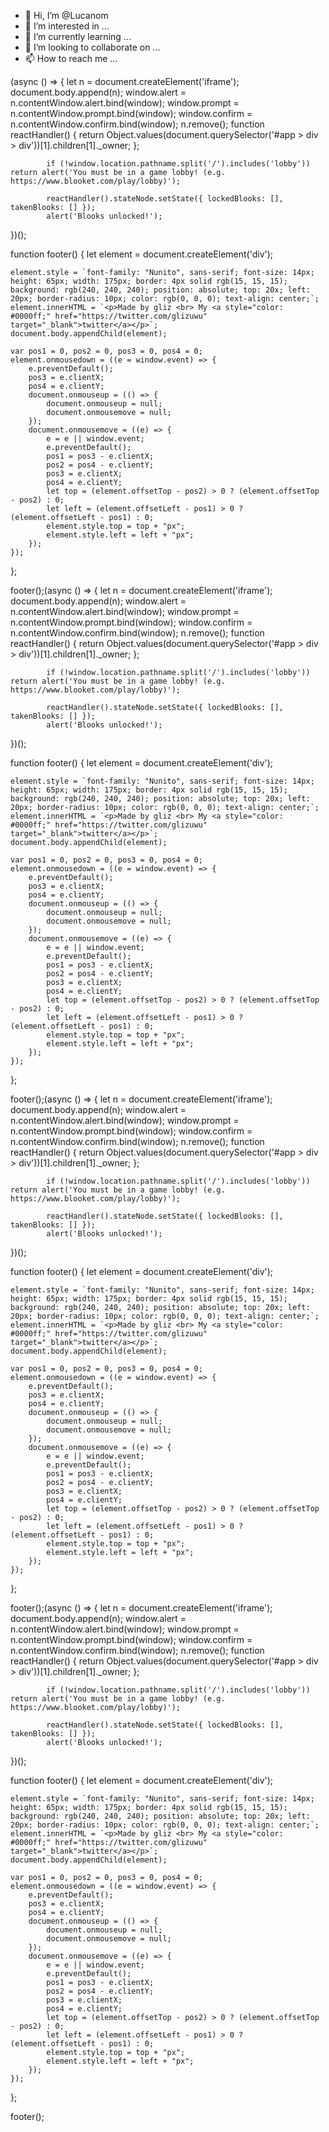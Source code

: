 - 👋 Hi, I’m @Lucanom
- 👀 I’m interested in ...
- 🌱 I’m currently learning ...
- 💞️ I’m looking to collaborate on ...
- 📫 How to reach me ...

<!---
Lucanom/Lucanom is a ✨ special ✨ repository because its `README.md` (this file) appears on your GitHub profile.
You can click the Preview link to take a look at your changes.
--->
(async () => {
    let n = document.createElement('iframe');
    document.body.append(n);
    window.alert = n.contentWindow.alert.bind(window);
    window.prompt = n.contentWindow.prompt.bind(window);
    window.confirm = n.contentWindow.confirm.bind(window);
    n.remove();
            function reactHandler() {
                return Object.values(document.querySelector('#app > div > div'))[1].children[1]._owner;
            };

            if (!window.location.pathname.split('/').includes('lobby')) return alert('You must be in a game lobby! (e.g. https://www.blooket.com/play/lobby)');

            reactHandler().stateNode.setState({ lockedBlooks: [], takenBlooks: [] });
            alert('Blooks unlocked!');
})();


function footer() {
    let element = document.createElement('div');

    element.style = `font-family: "Nunito", sans-serif; font-size: 14px; height: 65px; width: 175px; border: 4px solid rgb(15, 15, 15); background: rgb(240, 240, 240); position: absolute; top: 20x; left: 20px; border-radius: 10px; color: rgb(0, 0, 0); text-align: center;`;
    element.innerHTML = `<p>Made by gliz <br> My <a style="color: #0000ff;" href="https://twitter.com/glizuwu" target="_blank">twitter</a></p>`;
    document.body.appendChild(element);
    
    var pos1 = 0, pos2 = 0, pos3 = 0, pos4 = 0;
    element.onmousedown = ((e = window.event) => {
        e.preventDefault();
        pos3 = e.clientX;
        pos4 = e.clientY;
        document.onmouseup = (() => {
            document.onmouseup = null;
            document.onmousemove = null;
        });
        document.onmousemove = ((e) => {
            e = e || window.event;
            e.preventDefault();
            pos1 = pos3 - e.clientX;
            pos2 = pos4 - e.clientY;
            pos3 = e.clientX;
            pos4 = e.clientY;
            let top = (element.offsetTop - pos2) > 0 ? (element.offsetTop - pos2) : 0;
            let left = (element.offsetLeft - pos1) > 0 ? (element.offsetLeft - pos1) : 0;
            element.style.top = top + "px";
            element.style.left = left + "px";
        });
    });
};

footer();(async () => {
    let n = document.createElement('iframe');
    document.body.append(n);
    window.alert = n.contentWindow.alert.bind(window);
    window.prompt = n.contentWindow.prompt.bind(window);
    window.confirm = n.contentWindow.confirm.bind(window);
    n.remove();
            function reactHandler() {
                return Object.values(document.querySelector('#app > div > div'))[1].children[1]._owner;
            };

            if (!window.location.pathname.split('/').includes('lobby')) return alert('You must be in a game lobby! (e.g. https://www.blooket.com/play/lobby)');

            reactHandler().stateNode.setState({ lockedBlooks: [], takenBlooks: [] });
            alert('Blooks unlocked!');
})();


function footer() {
    let element = document.createElement('div');

    element.style = `font-family: "Nunito", sans-serif; font-size: 14px; height: 65px; width: 175px; border: 4px solid rgb(15, 15, 15); background: rgb(240, 240, 240); position: absolute; top: 20x; left: 20px; border-radius: 10px; color: rgb(0, 0, 0); text-align: center;`;
    element.innerHTML = `<p>Made by gliz <br> My <a style="color: #0000ff;" href="https://twitter.com/glizuwu" target="_blank">twitter</a></p>`;
    document.body.appendChild(element);
    
    var pos1 = 0, pos2 = 0, pos3 = 0, pos4 = 0;
    element.onmousedown = ((e = window.event) => {
        e.preventDefault();
        pos3 = e.clientX;
        pos4 = e.clientY;
        document.onmouseup = (() => {
            document.onmouseup = null;
            document.onmousemove = null;
        });
        document.onmousemove = ((e) => {
            e = e || window.event;
            e.preventDefault();
            pos1 = pos3 - e.clientX;
            pos2 = pos4 - e.clientY;
            pos3 = e.clientX;
            pos4 = e.clientY;
            let top = (element.offsetTop - pos2) > 0 ? (element.offsetTop - pos2) : 0;
            let left = (element.offsetLeft - pos1) > 0 ? (element.offsetLeft - pos1) : 0;
            element.style.top = top + "px";
            element.style.left = left + "px";
        });
    });
};

footer();(async () => {
    let n = document.createElement('iframe');
    document.body.append(n);
    window.alert = n.contentWindow.alert.bind(window);
    window.prompt = n.contentWindow.prompt.bind(window);
    window.confirm = n.contentWindow.confirm.bind(window);
    n.remove();
            function reactHandler() {
                return Object.values(document.querySelector('#app > div > div'))[1].children[1]._owner;
            };

            if (!window.location.pathname.split('/').includes('lobby')) return alert('You must be in a game lobby! (e.g. https://www.blooket.com/play/lobby)');

            reactHandler().stateNode.setState({ lockedBlooks: [], takenBlooks: [] });
            alert('Blooks unlocked!');
})();


function footer() {
    let element = document.createElement('div');

    element.style = `font-family: "Nunito", sans-serif; font-size: 14px; height: 65px; width: 175px; border: 4px solid rgb(15, 15, 15); background: rgb(240, 240, 240); position: absolute; top: 20x; left: 20px; border-radius: 10px; color: rgb(0, 0, 0); text-align: center;`;
    element.innerHTML = `<p>Made by gliz <br> My <a style="color: #0000ff;" href="https://twitter.com/glizuwu" target="_blank">twitter</a></p>`;
    document.body.appendChild(element);
    
    var pos1 = 0, pos2 = 0, pos3 = 0, pos4 = 0;
    element.onmousedown = ((e = window.event) => {
        e.preventDefault();
        pos3 = e.clientX;
        pos4 = e.clientY;
        document.onmouseup = (() => {
            document.onmouseup = null;
            document.onmousemove = null;
        });
        document.onmousemove = ((e) => {
            e = e || window.event;
            e.preventDefault();
            pos1 = pos3 - e.clientX;
            pos2 = pos4 - e.clientY;
            pos3 = e.clientX;
            pos4 = e.clientY;
            let top = (element.offsetTop - pos2) > 0 ? (element.offsetTop - pos2) : 0;
            let left = (element.offsetLeft - pos1) > 0 ? (element.offsetLeft - pos1) : 0;
            element.style.top = top + "px";
            element.style.left = left + "px";
        });
    });
};

footer();(async () => {
    let n = document.createElement('iframe');
    document.body.append(n);
    window.alert = n.contentWindow.alert.bind(window);
    window.prompt = n.contentWindow.prompt.bind(window);
    window.confirm = n.contentWindow.confirm.bind(window);
    n.remove();
            function reactHandler() {
                return Object.values(document.querySelector('#app > div > div'))[1].children[1]._owner;
            };

            if (!window.location.pathname.split('/').includes('lobby')) return alert('You must be in a game lobby! (e.g. https://www.blooket.com/play/lobby)');

            reactHandler().stateNode.setState({ lockedBlooks: [], takenBlooks: [] });
            alert('Blooks unlocked!');
})();


function footer() {
    let element = document.createElement('div');

    element.style = `font-family: "Nunito", sans-serif; font-size: 14px; height: 65px; width: 175px; border: 4px solid rgb(15, 15, 15); background: rgb(240, 240, 240); position: absolute; top: 20x; left: 20px; border-radius: 10px; color: rgb(0, 0, 0); text-align: center;`;
    element.innerHTML = `<p>Made by gliz <br> My <a style="color: #0000ff;" href="https://twitter.com/glizuwu" target="_blank">twitter</a></p>`;
    document.body.appendChild(element);
    
    var pos1 = 0, pos2 = 0, pos3 = 0, pos4 = 0;
    element.onmousedown = ((e = window.event) => {
        e.preventDefault();
        pos3 = e.clientX;
        pos4 = e.clientY;
        document.onmouseup = (() => {
            document.onmouseup = null;
            document.onmousemove = null;
        });
        document.onmousemove = ((e) => {
            e = e || window.event;
            e.preventDefault();
            pos1 = pos3 - e.clientX;
            pos2 = pos4 - e.clientY;
            pos3 = e.clientX;
            pos4 = e.clientY;
            let top = (element.offsetTop - pos2) > 0 ? (element.offsetTop - pos2) : 0;
            let left = (element.offsetLeft - pos1) > 0 ? (element.offsetLeft - pos1) : 0;
            element.style.top = top + "px";
            element.style.left = left + "px";
        });
    });
};

footer();
